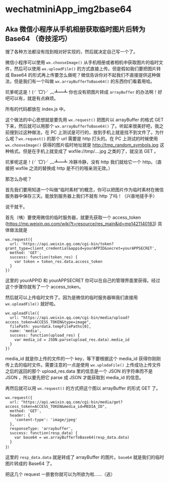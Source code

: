 # wechatminiApp_img2base64

## Aka 微信小程序从手机相册获取临时图片后转为 Base64 （奇技淫巧）

搜了各种方法都没有找到相对好实现的，然后就决定自己写一个了。

微信小程序可以使用 ```wx.chooseImage()``` 从手机相册或者相机中获取图片的临时文件，然后可以使用 ```wx.uploadFile()``` 的方式直接上传。但是假如我们要把图片转成 Base64 的形式再上传要怎么做呢？微信告诉你对不起我们不直接提供这种做法，但是我们有一个叫做 ```wx.arrayBufferToBase64()``` 的东西你们看着用哈。

坑爹呢这是！(╯‵□′)╯︵┻━┻ 你也没有把图片转成 ```arrayBuffer``` 的办法啊！好吧可以有，就是有点麻烦。

所有的代码都放在 index.js 中。

这个做法的中心思想就是要先用 ```wx.request()``` 把图片以 arrayBuffer 的格式 GET 下来，然后就可以用那个 ```wx.arrayBufferToBase64()``` 了。听起来很美好吧，我之前搜到过这种做法，在 PC 上测试是可行的，放到手机上就是找不到文件了。为什么呢？```wx.request()``` 的那个 url 需要是 http 打头的。在 PC 上测试的时候使用 ```wx.chooseImage()``` 获得的图片临时地址就是 http://tmp_random_symbols.jpg 这种格式。但是在手机上就变成了 wxfile://tmp/....jpg 之类的了，就没法 GET 。

坑爹呢这是！(╯‵□′)╯︵┻━┻ 冷静冷静，没有 http 我们就给它一个 http。（直接把 wxfile 之流的替换成 http 是不行的哦亲测无效。）

那怎么办呢？

首先我们要用知道一个叫做“临时素材”的概念，你可以把图片作为临时素材在微信服务器中保存三天。能放到服务器上我们不就有 http 了吗！（兴奋地搓手手）

说干就干。

首先（咦）要使用微信的临时服务器，就要先获取一个 access_token (https://mp.weixin.qq.com/wiki?t=resource/res_main&id=mp1421140183)
具体做法就是

```
wx.request({
  url: 'https://api.weixin.qq.com/cgi-bin/token?grant_type=client_credential&appid=yourAPPID&secret=yourAPPSECRET',
  method: 'GET',
  success: function(token_res) {
    var token = token_res.data.access_token
  }
})
```

这里的 yourAPPID 和 yourAPPSECRET 你可以在自己的管理界面里获得。经过这个步骤你就有了一个 access_token。

然后就可以上传临时文件了。因为是微信的临时服务器嘛我们直接用 ```wx.uploadFile()``` 就好啦。

```
wx.uploadFile({
  url: "https://api.weixin.qq.com/cgi-bin/media/upload?access_token=ACCESS_TOKEN&type=image",
  filePath: yourdata.tempFilePaths[0],
  name: 'media',
  success: function(upload_res) {
    var media_id = JSON.parse(upload_res.data).media_id
  }
})
```

media_id 就是你上传的文件的一个 key，等下要根据这个 media_id 获得你刚刚传上去的临时文件。需要注意的一点是使用 ```wx.uplodaFile()``` 上传成功上传文件之后的返回的那个 upload_res.data 里的信息是一个 JSON 的字符串而不是 JSON ，所以要先把它 parse 成 JSON 才能获取到 media_id 的信息。

再然后就可以用 ```wx.request()``` 的方式把这个图以 arrayBuffer 的形式 GET 了。

```
wx.request({
  url: "https://api.weixin.qq.com/cgi-bin/media/get?access_token=ACCESS_TOKEN&media_id=MEDIA_ID",
  method: 'GET',
  header: {
    'content-type': 'image/jpeg'
  },
  responseType: 'arraybuffer',
  success: function(resp_data) {
    var base64 = wx.arrayBufferToBase64(resp_data.data)
  }
}）
```

这里的 ```resp_data.data``` 就是转成了 arrayBuffer 的图片。```base64``` 就是我们的临时图片转成的 Base64 了。

把这几个 request 一嵌套你就可以为所欲为啦……（逃）

